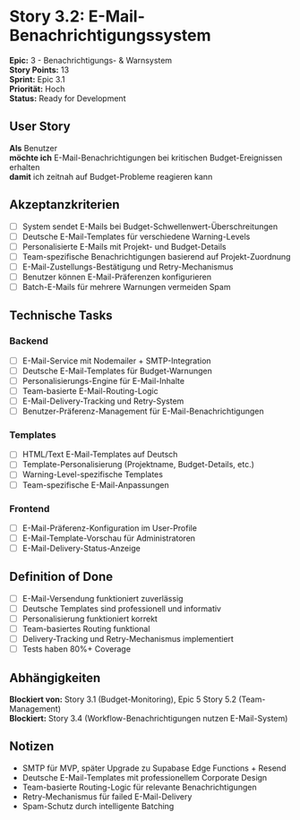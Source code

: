 # Story 3.2: E-Mail-Benachrichtigungssystem

**Epic:** 3 - Benachrichtigungs- & Warnsystem  
**Story Points:** 13  
**Sprint:** Epic 3.1  
**Priorität:** Hoch  
**Status:** Ready for Development

## User Story

**Als** Benutzer  
**möchte ich** E-Mail-Benachrichtigungen bei kritischen Budget-Ereignissen erhalten  
**damit** ich zeitnah auf Budget-Probleme reagieren kann

## Akzeptanzkriterien

- [ ] System sendet E-Mails bei Budget-Schwellenwert-Überschreitungen
- [ ] Deutsche E-Mail-Templates für verschiedene Warning-Levels
- [ ] Personalisierte E-Mails mit Projekt- und Budget-Details
- [ ] Team-spezifische Benachrichtigungen basierend auf Projekt-Zuordnung
- [ ] E-Mail-Zustellungs-Bestätigung und Retry-Mechanismus
- [ ] Benutzer können E-Mail-Präferenzen konfigurieren
- [ ] Batch-E-Mails für mehrere Warnungen vermeiden Spam

## Technische Tasks

### Backend
- [ ] E-Mail-Service mit Nodemailer + SMTP-Integration
- [ ] Deutsche E-Mail-Templates für Budget-Warnungen
- [ ] Personalisierungs-Engine für E-Mail-Inhalte
- [ ] Team-basierte E-Mail-Routing-Logic
- [ ] E-Mail-Delivery-Tracking und Retry-System
- [ ] Benutzer-Präferenz-Management für E-Mail-Benachrichtigungen

### Templates
- [ ] HTML/Text E-Mail-Templates auf Deutsch
- [ ] Template-Personalisierung (Projektname, Budget-Details, etc.)
- [ ] Warning-Level-spezifische Templates
- [ ] Team-spezifische E-Mail-Anpassungen

### Frontend
- [ ] E-Mail-Präferenz-Konfiguration im User-Profile
- [ ] E-Mail-Template-Vorschau für Administratoren
- [ ] E-Mail-Delivery-Status-Anzeige

## Definition of Done

- [ ] E-Mail-Versendung funktioniert zuverlässig
- [ ] Deutsche Templates sind professionell und informativ
- [ ] Personalisierung funktioniert korrekt
- [ ] Team-basiertes Routing funktional
- [ ] Delivery-Tracking und Retry-Mechanismus implementiert
- [ ] Tests haben 80%+ Coverage

## Abhängigkeiten

**Blockiert von:** Story 3.1 (Budget-Monitoring), Epic 5 Story 5.2 (Team-Management)  
**Blockiert:** Story 3.4 (Workflow-Benachrichtigungen nutzen E-Mail-System)

## Notizen

- SMTP für MVP, später Upgrade zu Supabase Edge Functions + Resend
- Deutsche E-Mail-Templates mit professionellem Corporate Design
- Team-basierte Routing-Logic für relevante Benachrichtigungen
- Retry-Mechanismus für failed E-Mail-Delivery
- Spam-Schutz durch intelligente Batching